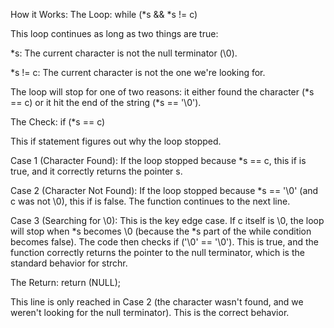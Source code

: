 How it Works:
The Loop: while (*s && *s != c)

This loop continues as long as two things are true:

\*s: The current character is not the null terminator (\0).

\*s != c: The current character is not the one we're looking for.

The loop will stop for one of two reasons: it either found the character (*s == c) or it hit the end of the string (*s == '\0').

The Check: if (\*s == c)

This if statement figures out why the loop stopped.

Case 1 (Character Found): If the loop stopped because \*s == c, this if is true, and it correctly returns the pointer s.

Case 2 (Character Not Found): If the loop stopped because \*s == '\0' (and c was not \0), this if is false. The function continues to the next line.

Case 3 (Searching for \0): This is the key edge case. If c itself is \0, the loop will stop when *s becomes \0 (because the *s part of the while condition becomes false). The code then checks if ('\0' == '\0'). This is true, and the function correctly returns the pointer to the null terminator, which is the standard behavior for strchr.

The Return: return (NULL);

This line is only reached in Case 2 (the character wasn't found, and we weren't looking for the null terminator). This is the correct behavior.
